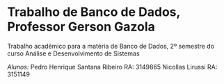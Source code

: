 # Trabalho de Banco de Dados, Professor Gerson Gazola
Trabalho acadêmico para a matéria de Banco de Dados, 2º semestre do curso Análise e Desenvolvimento de Sistemas

*Alunos:*
Pedro Henrique Santana Ribeiro RA: 3149865
Nicollas Lirussi RA: 3151149

